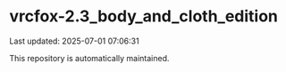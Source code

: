 # vrcfox-2.3_body_and_cloth_edition

Last updated: 2025-07-01 07:06:31

This repository is automatically maintained.

